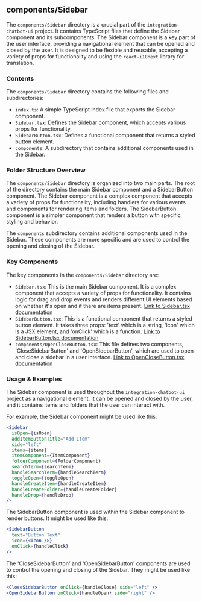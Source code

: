 
## components/Sidebar

The `components/Sidebar` directory is a crucial part of the `integration-chatbot-ui` project. It contains TypeScript files that define the Sidebar component and its subcomponents. The Sidebar component is a key part of the user interface, providing a navigational element that can be opened and closed by the user. It is designed to be flexible and reusable, accepting a variety of props for functionality and using the `react-i18next` library for translation.

### Contents

The `components/Sidebar` directory contains the following files and subdirectories:

- `index.ts`: A simple TypeScript index file that exports the Sidebar component.
- `Sidebar.tsx`: Defines the Sidebar component, which accepts various props for functionality.
- `SidebarButton.tsx`: Defines a functional component that returns a styled button element.
- `components`: A subdirectory that contains additional components used in the Sidebar.

### Folder Structure Overview

The `components/Sidebar` directory is organized into two main parts. The root of the directory contains the main Sidebar component and a SidebarButton component. The Sidebar component is a complex component that accepts a variety of props for functionality, including handlers for various events and components for rendering items and folders. The SidebarButton component is a simpler component that renders a button with specific styling and behavior.

The `components` subdirectory contains additional components used in the Sidebar. These components are more specific and are used to control the opening and closing of the Sidebar.

### Key Components

The key components in the `components/Sidebar` directory are:

- `Sidebar.tsx`: This is the main Sidebar component. It is a complex component that accepts a variety of props for functionality. It contains logic for drag and drop events and renders different UI elements based on whether it's open and if there are items present. [Link to Sidebar.tsx documentation](./Sidebar.tsx.md)
- `SidebarButton.tsx`: This is a functional component that returns a styled button element. It takes three props: 'text' which is a string, 'icon' which is a JSX element, and 'onClick' which is a function. [Link to SidebarButton.tsx documentation](./SidebarButton.tsx.md)
- `components/OpenCloseButton.tsx`: This file defines two components, 'CloseSidebarButton' and 'OpenSidebarButton', which are used to open and close a sidebar in a user interface. [Link to OpenCloseButton.tsx documentation](./components/OpenCloseButton.tsx.md)

### Usage & Examples

The Sidebar component is used throughout the `integration-chatbot-ui` project as a navigational element. It can be opened and closed by the user, and it contains items and folders that the user can interact with.

For example, the Sidebar component might be used like this:

```jsx
<Sidebar
  isOpen={isOpen}
  addItemButtonTitle="Add Item"
  side="left"
  items={items}
  itemComponent={ItemComponent}
  folderComponent={FolderComponent}
  searchTerm={searchTerm}
  handleSearchTerm={handleSearchTerm}
  toggleOpen={toggleOpen}
  handleCreateItem={handleCreateItem}
  handleCreateFolder={handleCreateFolder}
  handleDrop={handleDrop}
/>
```

The SidebarButton component is used within the Sidebar component to render buttons. It might be used like this:

```jsx
<SidebarButton
  text="Button Text"
  icon={<Icon />}
  onClick={handleClick}
/>
```

The 'CloseSidebarButton' and 'OpenSidebarButton' components are used to control the opening and closing of the Sidebar. They might be used like this:

```jsx
<CloseSidebarButton onClick={handleClose} side="left" />
<OpenSidebarButton onClick={handleOpen} side="right" />
```
